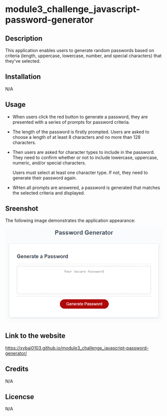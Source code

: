 # module3_challenge_javascript-password-generator

## Description

This application enables users to generate random passwords based on criteria (length, uppercase, lowercase, number, and special characters) that they've selected. 

## Installation

N/A

## Usage

* When users click the red button to generate a password, they are presented with a series of prompts for password criteria.

* The length of the password is firstly prompted. Users are asked to choose a length of at least 8 characters and no more than 128 characters.

* Then users are asked for character types to include in the password. They need to confirm whether or not to include lowercase, uppercase, numeric, and/or special characters.

  Users must select at least one character type. If not, they need to generate their password again.

* WHen all prompts are answered, a password is generated that matches the selected criteria and displayed.

## Sreenshot

The following image demonstrates the application appearance:

![ScreenShot](./assets/images/03-javascript-homework-demo.png)

## Link to the website

https://xybai0103.github.io/module3_challenge_javascript-password-generator/

## Credits

N/A

## Licencse

N/A